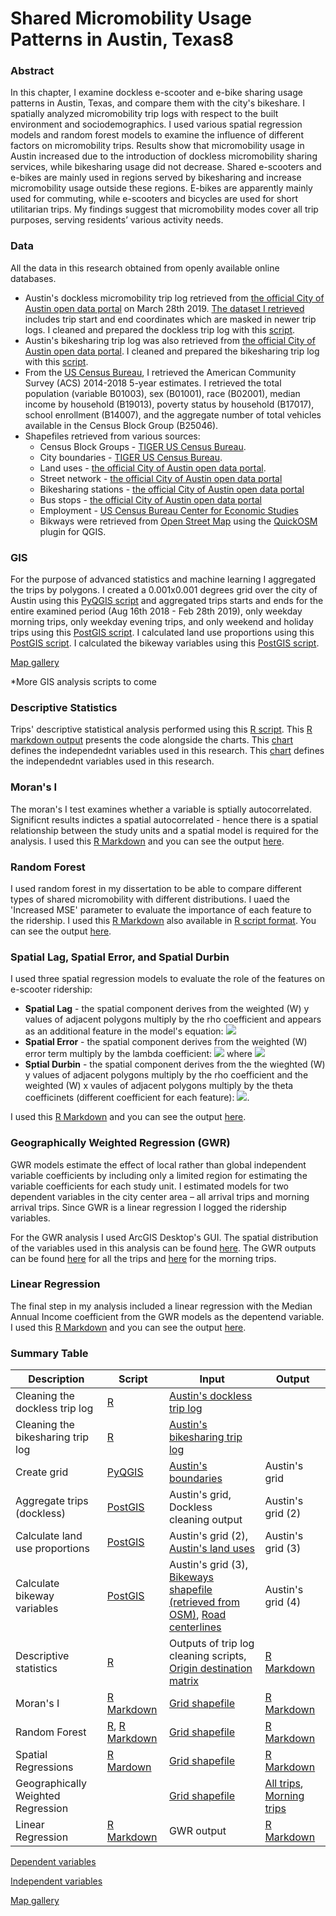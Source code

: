 # Shared Micromobility Usage Patterns in Austin, Texas8

### Abstract
In this chapter, I examine dockless e-scooter and e-bike sharing usage patterns in Austin, Texas, and compare them with the city's bikeshare. I spatially analyzed micromobility trip logs with respect to the built environment and sociodemographics. I used various spatial regression models and random forest models to examine the influence of different factors on micromobility trips. Results show that micromobility usage in Austin increased due to the introduction of dockless micromobility sharing services, while bikesharing usage did not decrease. Shared e-scooters and e-bikes are mainly used in regions served by bikesharing and increase micromobility usage outside these regions. E-bikes are apparently mainly used for commuting, while e-scooters and bicycles are used for short utilitarian trips. My findings suggest that micromobility modes cover all trip purposes, serving residents’ various activity needs.

### Data
All the data in this research obtained from openly available online databases.
- Austin's dockless micromobility trip log retrieved from [the official City of Austin open data portal](https://data.austintexas.gov/Transportation-and-Mobility/Shared-Micromobility-Vehicle-Trips/7d8e-dm7r/data) on March 28th 2019. [The dataset I retrieved](https://drive.google.com/file/d/1uHDza25XWuaCml3jeToR6JMtOgbNwScx/view?usp=sharing) includes trip start and end coordinates which are masked in newer trip logs. I cleaned and prepared the dockless trip log with this [script](Aus_Cleaning.R).
- Austin's bikesharing trip log was also retrieved from [the official City of Austin open data portal](https://data.austintexas.gov/Transportation-and-Mobility/Austin-MetroBike-Trips/tyfh-5r8s). I cleaned and prepared the bikesharing trip log with this [script](Aus_Cleaning_B.R).
- From the [US Census Bureau](https://data.census.gov/), I retrieved the American Community Survey (ACS) 2014-2018 5-year estimates. I retrieved the total population (variable B01003), sex (B01001), race (B02001), median income by household (B19013), poverty status by household (B17017), school enrollment (B14007), and the aggregate number of total vehicles available in the Census Block Group (B25046).
- Shapefiles retrieved from various sources:
  - Census Block Groups - [TIGER US Census Bureau](https://www.census.gov/cgi-bin/geo/shapefiles/index.php?year=2019&layergroup=Block+Groups).
  - City boundaries - [TIGER US Census Bureau](https://www.census.gov/cgi-bin/geo/shapefiles/index.php?year=2019&layergroup=Places).
  - Land uses - [the official City of Austin open data portal](https://data.austintexas.gov/Locations-and-Maps/Land-Use-Inventory-Detailed/fj9m-h5qy).
  - Street network - [the official City of Austin open data portal](https://data.austintexas.gov/Locations-and-Maps/Street-Centerline/m5w3-uea6)
  - Bikesharing stations - [the official City of Austin open data portal](https://data.austintexas.gov/Transportation-and-Mobility/Austin-MetroBike-Kiosk-Locations/qd73-bsdg)
  - Bus stops - [the official City of Austin open data portal](https://data.texas.gov/Transportation/Capital-Metro-Shapefiles-JANUARY-2020/63b7-hxaj)
  - Employment - [US Census Bureau Center for Economic Studies](https://lehd.ces.census.gov/data/)
  - Bikways were retrieved from [Open Street Map](https://www.openstreetmap.org/) using the [QuickOSM](https://plugins.qgis.org/plugins/QuickOSM/) plugin for QGIS.

### GIS
For the purpose of advanced statistics and machine learning I aggregated the trips by polygons. I created a 0.001x0.001 degrees grid over the city of Austin using this [PyQGIS script](Aus_grid.py) and aggregated trips starts and ends for the entire examined period (Aug 16th 2018 - Feb 28th 2019), only weekday morning trips, only weekday evening trips, and only weekend and holiday trips using this [PostGIS script](Aus_counts.txt). I calculated land use proportions using this [PostGIS script](Aus_lu.txt). I calculated the bikeway variables using this [PostGIS script](Aus_bikeways.txt).

[Map gallery](Aus_maps.pdf)

*More GIS analysis scripts to come

### Descriptive Statistics
Trips' descriptive statistical analysis performed using this [R script](Aus_Descriptive.R). This [R markdown output](https://htmlpreview.github.io/?https://github.com/caspior/dissertation/blob/main/Aus_descriptive.html) presents the code alongside the charts. This [chart](Aus_variablesX.MD) defines the independednt variables used in this research. This [chart](Aus_variablesY.MD) defines the independednt variables used in this research.

### Moran's I
The moran's I test examines whether a variable is sptially autocorrelated. Significnt results indictes a spatial autocorrelated - hence there is a spatial relationship between the study units and a spatial model is required for the analysis. I used this [R Markdown](Aus_MoransI.Rmd) and you can see the output [here](https://htmlpreview.github.io/?https://github.com/caspior/dissertation/blob/main/Aus_MoransI.html).

### Random Forest
I used random forest in my dissertation to be able to compare different types of shared micromobility with different distributions. I uaed the 'Increased MSE' parameter to evaluate the importance of each feature to the ridership. I used this [R Markdown](Aus_RF.Rmd) also available in [R script format](Aus_RF.R). You can see the output [here](https://htmlpreview.github.io/?https://github.com/caspior/dissertation/blob/main/Aus_RF.html).


### Spatial Lag, Spatial Error, and Spatial Durbin
I used three spatial regression models to evaluate the role of the features on e-scooter ridership:
- **Spatial Lag** - the spatial component derives from the weighted (W) y values of adjacent polygons multiply by the rho coefficient and appears as an additional feature in the model's equation: <img src="https://render.githubusercontent.com/render/math?math=y = \rho Wy %2B x\beta %2B \epsilon">
- **Spatial Error** - the spatial component derives from the weighted (W) error term multiply by the lambda coefficient: <img src="https://render.githubusercontent.com/render/math?math=y = x\beta %2B \epsilon"> where <img src="https://render.githubusercontent.com/render/math?math=\epsilon = x\lambda W\epsilon %2B u">
- **Sptial Durbin** - the spatial component derives from the the wieghted (W) y values of adjacent polygons multiply by the rho coefficient and the weighted (W) x vaules of adjacent polygons multiply by the theta coefficinets (different coefficient for each feature): <img src="https://render.githubusercontent.com/render/math?math=y = \rho Wy %2B Wx\theta %2B \epsilon">.

I used this [R Markdown](Aus_Spreg.Rmd) and you can see the output [here](https://htmlpreview.github.io/?https://github.com/caspior/dissertation/blob/main/Aus_Spreg.html).


### Geographically Weighted Regression (GWR)
GWR models estimate the effect of local rather than global independent variable coefficients by including only a limited region for estimating the variable coefficients for each study unit. I estimated models for two dependent variables in the city center area – all arrival trips and morning arrival trips. Since GWR is a linear regression I logged the ridership variables.

For the GWR analysis I used ArcGIS Desktop's GUI. The spatial distribution of the variables used in this analysis can be found [here](Aus_Spatial_variables.pdf). The GWR outputs can be found [here](Aus_GWR_all.pdf) for all the trips and [here](Aus_GWR_mornings.pdf) for the morning trips.


### Linear Regression
The final step in my analysis included a linear regression with the Median Annual Income coefficient from the GWR models as the depentend variable. I used this [R Markdown](Aus_LM.Rmd) and you can see the output [here](https://htmlpreview.github.io/?https://github.com/caspior/dissertation/blob/main/Aus_LM.html).

### Summary Table
| Description | Script | Input | Output |
| --- | --- | --- | --- |
| Cleaning the dockless trip log | [R](Aus_Cleaning.R) | [Austin's dockless trip log](https://drive.google.com/file/d/1uHDza25XWuaCml3jeToR6JMtOgbNwScx/view?usp=sharing) | |
| Cleaning the bikesharing trip log | [R](Aus_Cleaning_B.R) | [Austin's bikesharing trip log](https://data.austintexas.gov/Transportation-and-Mobility/Austin-MetroBike-Trips/tyfh-5r8s) | |
| Create grid | [PyQGIS](Aus_grid.py) | [Austin's boundaries](https://www.census.gov/cgi-bin/geo/shapefiles/index.php?year=2019&layergroup=Places) | Austin's grid |
| Aggregate trips (dockless) | [PostGIS](Aus_counts.txt) | Austin's grid, Dockless cleaning output | Austin's grid (2) |
| Calculate land use proportions | [PostGIS](Aus_lu.txt) | Austin's grid (2), [Austin's land uses](https://data.austintexas.gov/Locations-and-Maps/Land-Use-Inventory-Detailed/fj9m-h5qy) | Austin's grid (3) |
| Calculate bikeway variables | [PostGIS](Aus_bikeways.txt) | Austin's grid (3), [Bikeways shapefile (retrieved from OSM)](Aus_bikeways.zip), [Road centerlines](https://data.austintexas.gov/Locations-and-Maps/Street-Centerline/m5w3-uea6) | Austin's grid (4) |
| Descriptive statistics | [R](Aus_Descriptive.R) | Outputs of trip log cleaning scripts, [Origin destination matrix](OD_matrix.csv) | [R Markdown](https://htmlpreview.github.io/?https://github.com/caspior/dissertation/blob/main/Aus_descriptive.html) |
| Moran's I | [R Markdown](Aus_MoransI.Rmd) | [Grid shapefile](Austin_grid.zip) | [R Markdown](https://htmlpreview.github.io/?https://github.com/caspior/dissertation/blob/main/Aus_MoransI.html) |
| Random Forest | [R](Aus_RF.R), [R Markdown](Aus_RF.Rmd) | [Grid shapefile](Austin_grid.zip) | [R Markdown](https://htmlpreview.github.io/?https://github.com/caspior/dissertation/blob/main/Aus_RF.html) |
| Spatial Regressions | [R Mardown](Aus_Spreg.Rmd) | [Grid shapefile](Austin_grid.zip) | [R Markdown](https://htmlpreview.github.io/?https://github.com/caspior/dissertation/blob/main/Aus_Spreg.html) |
| Geographically Weighted Regression | | [Grid shapefile](Austin_grid.zip) | [All trips](Aus_GWR_all.pdf), [Morning trips](Aus_GWR_mornings.pdf) |
| Linear Regression | [R Markdown](Aus_LM.Rmd) | GWR output | [R Markdown](https://htmlpreview.github.io/?https://github.com/caspior/dissertation/blob/main/Aus_LM.html) |

[Dependent variables](Aus_variablesY.MD)

[Independent variables](Aus_variablesX.MD)

[Map gallery](Aus_maps.pdf)
